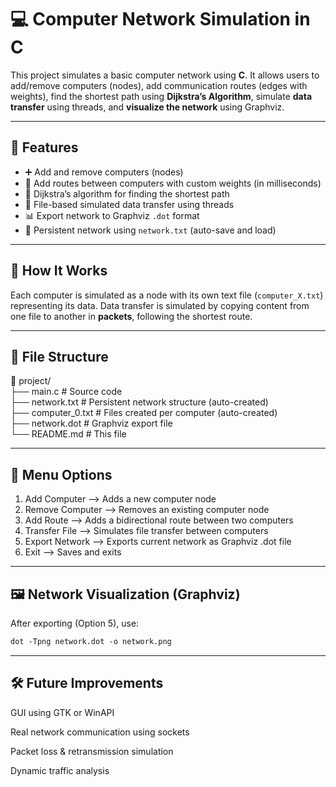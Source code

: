 # 💻 Computer Network Simulation in C

This project simulates a basic computer network using **C**. It allows users to add/remove computers (nodes), add communication routes (edges with weights), find the shortest path using **Dijkstra’s Algorithm**, simulate **data transfer** using threads, and **visualize the network** using Graphviz.

---

## 📌 Features

- ➕ Add and remove computers (nodes)
- 🔗 Add routes between computers with custom weights (in milliseconds)
- 🔄 Dijkstra’s algorithm for finding the shortest path
- 📁 File-based simulated data transfer using threads
- 📊 Export network to Graphviz `.dot` format
- 💾 Persistent network using `network.txt` (auto-save and load)

---

## 🚀 How It Works

Each computer is simulated as a node with its own text file (`computer_X.txt`) representing its data. Data transfer is simulated by copying content from one file to another in **packets**, following the shortest route.

---

## 📂 File Structure

📁 project/ <br>
├── main.c # Source code <br>
├── network.txt # Persistent network structure (auto-created) <br>
├── computer_0.txt # Files created per computer (auto-created) <br>
├── network.dot # Graphviz export file <br>
└── README.md # This file <br>

---
## 💽 Menu Options
1. Add Computer          --> Adds a new computer node
2. Remove Computer       --> Removes an existing computer node
3. Add Route             --> Adds a bidirectional route between two computers
4. Transfer File         --> Simulates file transfer between computers
5. Export Network        --> Exports current network as Graphviz .dot file
6. Exit                  --> Saves and exits

---
## 🖼️ Network Visualization (Graphviz)
After exporting (Option 5), use:

```txt
dot -Tpng network.dot -o network.png
```

---
## 🛠️ Future Improvements
GUI using GTK or WinAPI

Real network communication using sockets

Packet loss & retransmission simulation

Dynamic traffic analysis
